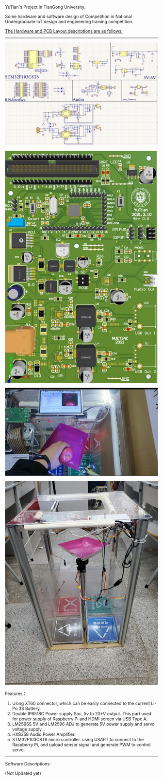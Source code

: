 YuTian's Project in TianGong University.

Some hardware and software design of Competition in National Undergraduate IoT design and engineering training competition.

<u>The Hardware and PCB Layout descriptions are as follows:</u>

------

![image](https://github.com/Entropy-O/picgo/blob/master/img/2.jpg)

![image](https://github.com/Entropy-O/picgo/blob/master/img/PCB%20Layout.jpg)

![image](https://github.com/Entropy-O/picgo/blob/master/img/Screenshot_2021-04-27-22-07-57-38.jpg)

![image](https://github.com/Entropy-O/picgo/blob/master/img/Cache_-44fd39189b478d74..jpg)

Features：

1. Using XT60 connector, which can be easily connected to the current Li-Po 3S Battery.
2. Double IP6518C Power supply Soc, 5v to 20+V output. This part used for power supply of Raspberry Pi and HDMI screen via USB Type A.
3. LM2596S 5V and LM2596 ADJ to generate 5V power supply and servo voltage supply.
4. HX8358 Audio Power Amplifier.
5. STM32F103C8T6 micro controller. using USART to connect to the Raspberry Pi, and upload sensor signal and generate PWM to control servo.

------

Software Descriptions:

(Not Updated yet)

